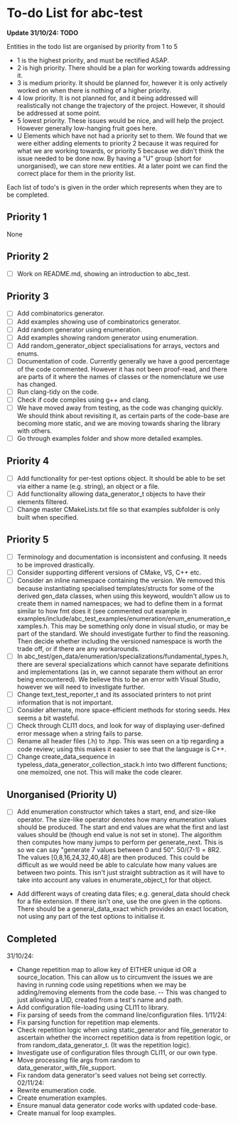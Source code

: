 # To-do List for abc-test #

**Update 31/10/24: TODO**

Entities in the todo list are organised by priority from 1 to 5
- 1 is the highest priority, and must be rectified ASAP.
- 2 is high priority. There should be a plan for working towards addressing it.
- 3 is medium priority. It should be planned for, however it is only actively worked on when there is nothing of a higher priority.
- 4 low priority. It is not planned for, and it being addressed will realistically not change the trajectory of the project. However, it should be addressed at some point.
- 5 lowest priority. These issues would be nice, and will help the project. However generally low-hanging fruit goes here.
- U Elements which have not had a priority set to them. We found that we were either adding elements to priority 2 because it was required for what we are working towards, or priority 5 because we didn't think the issue needed to be done now. By having a "U" group (short for unorganised), we can store new entities. At a later point we can find the correct place for them in the priority list.

Each list of todo's is given in the order which represents when they are to be completed.

## Priority 1

None

## Priority 2

- [ ] Work on README.md, showing an introduction to abc_test.

## Priority 3

- [ ] Add combinatorics generator. 
- [ ] Add examples showing use of combinatorics generator.
- [ ] Add random generator using enumeration.
- [ ] Add examples showing random generator using enumeration.
- [ ] Add random_generator_object specialisations for arrays, vectors and enums.
- [ ] Documentation of code. Currently generally we have a good percentage of the code commented. However it has not been proof-read, and there are parts of it where the names of classes or the nomenclature we use has changed.
- [ ] Run clang-tidy on the code.
- [ ] Check if code compiles using g++ and clang.
- [ ] We have moved away from testing, as the code was changing quickly. We should think about revisiting it, as certain parts of the code-base are becoming more static, and we are moving towards sharing the library with others.
- [ ] Go through examples folder and show more detailed examples.

## Priority 4

- [ ] Add functionality for per-test options object. It should be able to be set via either a name (e.g. string), an object or a file.
- [ ] Add functionality allowing data_generator_t objects to have their elements filtered.
- [ ] Change master CMakeLists.txt file so that examples subfolder is only built when specified. 

## Priority 5

- [ ] Terminology and documentation is inconsistent and confusing. It needs to be improved drastically.
- [ ] Consider supporting different versions of CMake, VS, C++ etc.
- [ ] Consider an inline namespace containing the version. We removed this because instantiating specialised templates/structs for some of the derived gen_data classes, when using this keyword, wouldn't allow us to create them in named namespaces; we had to define them in a format similar to how fmt does it (see commented out example in examples/include/abc_test_examples/enumeration/enum_enumeration_examples.h. This may be something only done in visual studio, or may be part of the standard. We should investigate further to find the reasoning. Then decide whether including the versioned namespace is worth the trade off, or if there are any workarounds.
- [ ] In abc_test/gen_data/enumeration/specializations/fundamental_types.h, there are several specializations which cannot have separate definitions and implementations (as in, we cannot separate them without an error being encountered). We believe this to be an error with Visual Studio, however we will need to investigate further.
- [ ] Change text_test_reporter_t and its associated printers to not print information that is not important.
- [ ] Consider alternate, more space-efficient methods for storing seeds. Hex seems a bit wasteful.
- [ ] Check through CLI11 docs, and look for way of displaying user-defined error message when a string fails to parse.
- [ ] Rename all header files (.h) to .hpp. This was seen on a tip regarding a code review; using this makes it easier to see that the language is C++.
- [ ] Change create_data_sequence in typeless_data_generator_collection_stack.h into two different functions; one memoized, one not. This will make the code clearer.

## Unorganised (Priority U)

- [ ] Add enumeration constructor which takes a start, end, and size-like operator. The size-like operator denotes how many enumeration values should be produced. The start and end values are what the first and last values should be (though end value is not set in stone). The algorithm then computes how many jumps to perform per generate_next. This is so we can say "generate 7 values between 0 and 50". 50/(7-1) = 8R2. The values [0,8,16,24,32,40,48] are then produced. This could be difficult as we would need be able to calculate how many values are between two points. This isn't just straight subtraction as it will have to take into account any values in enumerate_object_t for that object. 
- Add different ways of creating data files; e.g. general_data should check for a file extension. If there isn't one, use the one given in the options. There should be a general_data_exact which provides an exact location, not using any part of the test options to initialise it.

## Completed

31/10/24:
- Change repetition map to allow key of EITHER unique id OR a source_location. This can allow us to circumvent the issues we are having in running code using repetitions when we may be adding/removing elements from the code base.
-- This was changed to just allowing a UID, created from a test's name and path.
- Add configuration file-loading using CLI11 to library.
- Fix parsing of seeds from the command line/configuration files.
1/11/24:
- Fix parsing function for repetition map elements.
- Check repetition logic when using static_generator and file_generator to ascertain whether the incorrect repetition data is from repetition logic, or from random_data_generator_t. (It was the repetition logic).
- Investigate use of configuration files through CLI11, or our own type.
- Move processing file args from random to data_generator_with_file_support.
- Fix random data generator's seed values not being set correctly.
02/11/24:
- Rewrite enumeration code.
- Create enumeration examples. 
- Ensure manual data generator code works with updated code-base.
- Create manual for loop examples.